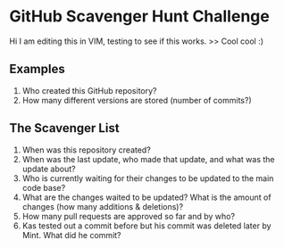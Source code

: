 # GitHub Scavenger Hunt Challenge

Hi I am editing this in VIM, testing to see if this works. >> Cool cool :)

## Examples
1. Who created this GitHub repository?
2. How many different versions are stored (number of commits?)

## The Scavenger List
1. When was this repository created?
2. When was the last update, who made that update, and what was the update about?
4. Who is currently waiting for their changes to be updated to the main code base?
5. What are the changes waited to be updated? What is the amount of changes (how many additions & deletions)?
6. How many pull requests are approved so far and by who?
7. Kas tested out a commit before but his commit was deleted later by Mint. What did he commit?
